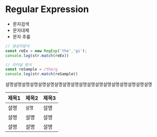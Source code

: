 # Regular Expression
- 문자검색
- 문자대체
- 문자 추룰

``` js
// 생성자방식
const reEx = new RegExp('the','gi');
console.log(str.match(reEx))

// 리터널 방식
const reSample = /the/g
console.log(str.match(reSample))
```

설명설명설명설명설명설명설명설명설명설명설명설명설명설명설명설명설명설명

|제목1|제목2|제목3
|----|---|---|
|설명|`설명`|설명|
|설명|설명|설명|
|설명|설명|설명|